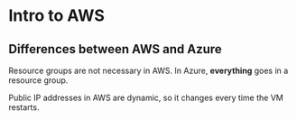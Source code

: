 # Intro to AWS

## Differences between AWS and Azure
Resource groups are not necessary in AWS. In Azure, **everything** goes in a resource group.

Public IP addresses in AWS are dynamic, so it changes every time the VM restarts.